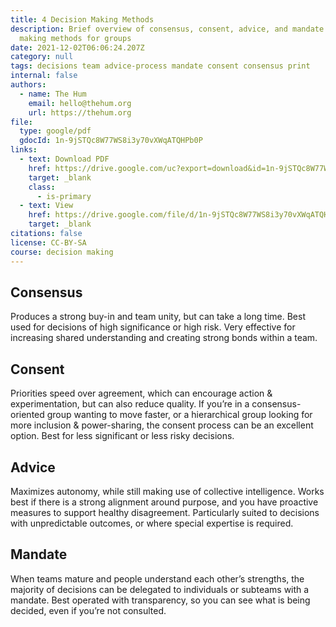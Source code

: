 ```yaml
---
title: 4 Decision Making Methods
description: Brief overview of consensus, consent, advice, and mandate decision
  making methods for groups
date: 2021-12-02T06:06:24.207Z
category: null
tags: decisions team advice-process mandate consent consensus print
internal: false
authors:
  - name: The Hum
    email: hello@thehum.org
    url: https://thehum.org
file:
  type: google/pdf
  gdocId: 1n-9jSTQc8W77WS8i3y70vXWqATQHPb0P
links:
  - text: Download PDF
    href: https://drive.google.com/uc?export=download&id=1n-9jSTQc8W77WS8i3y70vXWqATQHPb0P
    target: _blank
    class:
      - is-primary
  - text: View
    href: https://drive.google.com/file/d/1n-9jSTQc8W77WS8i3y70vXWqATQHPb0P/view
    target: _blank
citations: false
license: CC-BY-SA
course: decision making
---
```


## Consensus

Produces a strong buy-in and team unity, but can take a long time. Best used for decisions of high significance or high risk. Very effective for increasing shared understanding and creating strong bonds within a team.

## Consent

Priorities speed over agreement, which can encourage action & experimentation, but can also reduce quality. If you’re in a consensus-oriented group wanting to move faster, or a hierarchical group looking for more inclusion & power-sharing, the consent process can be an excellent option. Best for less significant or less risky decisions.

## Advice

Maximizes autonomy, while still making use of collective intelligence. Works best if there is a strong alignment around purpose, and you have proactive measures to support healthy disagreement. Particularly suited to decisions with unpredictable outcomes, or where special expertise is required.

## Mandate

When teams mature and people understand each other’s strengths, the majority of decisions can be delegated to individuals or subteams with a mandate. Best operated with transparency, so you can see what is being decided, even if you’re not consulted.
 